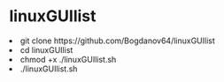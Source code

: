 # linuxGUIlist
<li> git clone https://github.com/Bogdanov64/linuxGUIlist
<li>cd linuxGUIlist
<li>chmod +x ./linuxGUIlist.sh
<li>./linuxGUIlist.sh
